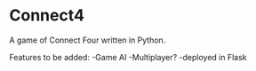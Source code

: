 # Connect4

A game of Connect Four written in Python.

Features to be added:
  -Game AI
  -Multiplayer?
  -deployed in Flask
